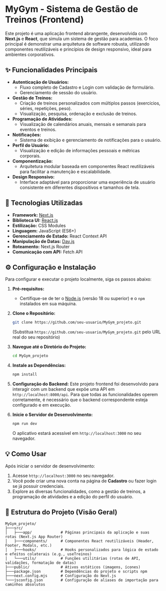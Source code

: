 # MyGym - Sistema de Gestão de Treinos (Frontend)

Este projeto é uma aplicação frontend abrangente, desenvolvida com **Next.js** e **React**, que simula um sistema de gestão para academias. O foco principal é demonstrar uma arquitetura de software robusta, utilizando componentes reutilizáveis e princípios de design responsivo, ideal para ambientes corporativos.

## ✨ Funcionalidades Principais

*   **Autenticação de Usuários:**
    *   Fluxo completo de Cadastro e Login com validação de formulário.
    *   Gerenciamento de sessão do usuário.
*   **Gestão de Treinos:**
    *   Criação de treinos personalizados com múltiplos passos (exercícios, séries, repetições, peso).
    *   Visualização, pesquisa, ordenação e exclusão de treinos.
*   **Programação de Atividades:**
    *   Visualização de calendários anuais, mensais e semanais para eventos e treinos.
*   **Notificações:**
    *   Sistema de exibição e gerenciamento de notificações para o usuário.
*   **Perfil do Usuário:**
    *   Visualização e edição de informações pessoais e métricas corporais.
*   **Componentização:**
    *   Arquitetura modular baseada em componentes React reutilizáveis para facilitar a manutenção e escalabilidade.
*   **Design Responsivo:**
    *   Interface adaptável para proporcionar uma experiência de usuário consistente em diferentes dispositivos e tamanhos de tela.

## 🚀 Tecnologias Utilizadas

*   **Framework:** [Next.js](https://nextjs.org/)
*   **Biblioteca UI:** [React.js](https://react.dev/)
*   **Estilização:** CSS Modules
*   **Linguagem:** JavaScript (ES6+)
*   **Gerenciamento de Estado:** React Context API
*   **Manipulação de Datas:** [Day.js](https://day.js.org/)
*   **Roteamento:** Next.js Router
*   **Comunicação com API:** Fetch API

## ⚙️ Configuração e Instalação

Para configurar e executar o projeto localmente, siga os passos abaixo:

1.  **Pré-requisitos:**
    *   Certifique-se de ter o [Node.js](https://nodejs.org/) (versão 18 ou superior) e o `npm` instalados em sua máquina.

2.  **Clone o Repositório:**
    ```bash
    git clone https://github.com/seu-usuario/MyGym_projeto.git
    ```
    (Substitua `https://github.com/seu-usuario/MyGym_projeto.git` pelo URL real do seu repositório)

3.  **Navegue até o Diretório do Projeto:**
    ```bash
    cd MyGym_projeto
    ```

4.  **Instale as Dependências:**
    ```bash
    npm install
    ```

5.  **Configuração do Backend:**
    Este projeto frontend foi desenvolvido para interagir com um backend que expõe uma API em `http://localhost:8000/api`. Para que todas as funcionalidades operem corretamente, é necessário que o backend correspondente esteja configurado e em execução.

6.  **Inicie o Servidor de Desenvolvimento:**
    ```bash
    npm run dev
    ```

    O aplicativo estará acessível em `http://localhost:3000` no seu navegador.

## 💡 Como Usar

Após iniciar o servidor de desenvolvimento:

1.  Acesse `http://localhost:3000` no seu navegador.
2.  Você pode criar uma nova conta na página de **Cadastro** ou fazer login se já possuir credenciais.
3.  Explore as diversas funcionalidades, como a gestão de treinos, a programação de atividades e a edição do perfil do usuário.

## 📂 Estrutura do Projeto (Visão Geral)

```
MyGym_projeto/
├───src/
│   ├───app/             # Páginas principais da aplicação e suas rotas (Next.js App Router)
│   ├───components/      # Componentes React reutilizáveis (Header, Footer, Modals, etc.)
│   ├───hooks/           # Hooks personalizados para lógica de estado e efeitos colaterais (e.g., useTreinos)
│   └───utils/           # Funções utilitárias (rotas de API, validações, formatação de datas)
├───public/              # Ativos estáticos (imagens, ícones)
├───package.json         # Dependências do projeto e scripts npm
├───next.config.mjs      # Configuração do Next.js
└───jsconfig.json        # Configuração de aliases de importação para caminhos absolutos
```